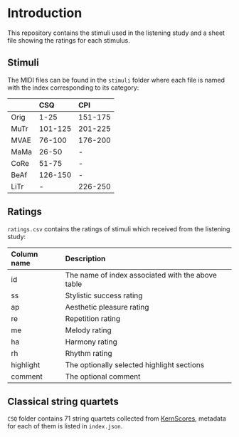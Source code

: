 # Introduction

This repository contains the stimuli used in the listening study and a sheet file showing the ratings for each stimulus.

## Stimuli 
The MIDI files can be found in the `stimuli` folder where each file is named with the index corresponding to its category:

| |CSQ|CPI|
|:-|:-|:-|
|Orig|1-25|151-175|
|MuTr|101-125|201-225|
|MVAE|76-100|176-200|
|MaMa|26-50|-|
|CoRe|51-75|-|
|BeAf|126-150|-|
|LiTr|-|226-250|

## Ratings
`ratings.csv` contains the ratings of stimuli which received from the listening study:

|Column name|Description|
|:-|:-|
|id|The name of index associated with the above table|
|ss|Stylistic success rating|
|ap|Aesthetic pleasure rating|
|re|Repetition rating|
|me|Melody rating|
|ha|Harmony rating|
|rh|Rhythm rating|
|highlight|The optionally selected highlight sections|
|comment|The optional comment|

## Classical string quartets
`CSQ` folder contains 71 string quartets collected from [KernScores](http://kern.ccarh.org/), metadata for each of them is listed in `index.json`.
